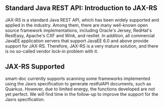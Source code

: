 
## Standard Java REST API: Introduction to JAX-RS
JAX-RS is a standard Java REST API, which has been widely supported and applied in the industry. 
Among them, there are many well-known open source framework implementations, including Oracle's Jersey,
RedHat's RestEasy, Apache's CXF and Wink, and restlet. In addition, 
all commercial JavaEE application servers that support JavaEE 6.0 and above provide support for JAX-RS. 
Therefore, JAX-RS is a very mature solution, and there is no so-called vendor lock-in problem with it.

## JAX-RS Supported

smart-doc currently supports scanning some frameworks implemented using the Jaxrs specification to generate restfulAPI documents, 
such as Quarkus. However, due to limited energy, the functions developed are not yet perfect. 
We will find time in the follow-up to improve the support for the Jaxrs specification.
